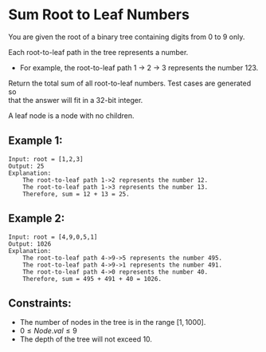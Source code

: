 # Sum Root to Leaf Numbers

You are given the root of a binary tree containing digits from 0 to 9 only.

Each root-to-leaf path in the tree represents a number.

* For example, the root-to-leaf path 1 -> 2 -> 3 represents the number 123.

Return the total sum of all root-to-leaf numbers. Test cases are generated so  
that the answer will fit in a 32-bit integer.

A leaf node is a node with no children.

 

## Example 1:

    Input: root = [1,2,3]
    Output: 25
    Explanation:
        The root-to-leaf path 1->2 represents the number 12.
        The root-to-leaf path 1->3 represents the number 13.
        Therefore, sum = 12 + 13 = 25.

## Example 2:

    Input: root = [4,9,0,5,1]
    Output: 1026
    Explanation:
        The root-to-leaf path 4->9->5 represents the number 495.
        The root-to-leaf path 4->9->1 represents the number 491.
        The root-to-leaf path 4->0 represents the number 40.
        Therefore, sum = 495 + 491 + 40 = 1026.

 

## Constraints:

* The number of nodes in the tree is in the range $[1, 1000]$.
* $0 \le Node.val \le 9$
* The depth of the tree will not exceed 10.

